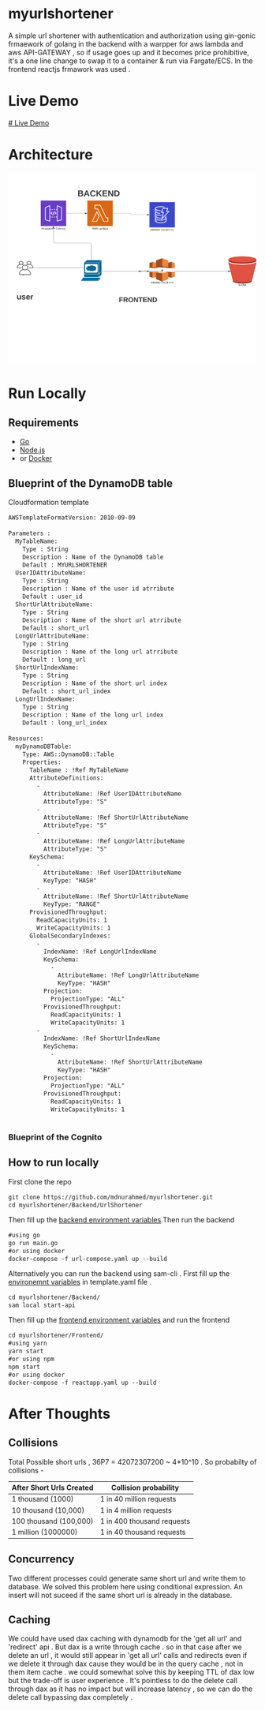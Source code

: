 # myurlshortener
A simple url shortener with authentication and authorization using gin-gonic frmaework of golang in the backend with a warpper for aws lambda and aws API-GATEWAY , so if usage goes up and it becomes price prohibitive, it's a one line change to swap it to a container & run via Fargate/ECS. In the frontend reactjs frmawork was used . 

# Live Demo
[# Live Demo](https://d1nkdlbzuru4c8.cloudfront.net)


# Architecture 
![Image of Architecure](https://github.com/mdnurahmed/myurlshortener/blob/main/architecure.jpeg)

# Run Locally
## Requirements
- [Go](https://golang.org/doc/install)
- [Node.js](https://nodejs.org/en/download/)
- or [Docker](https://docs.docker.com/get-docker/)

## Blueprint of the DynamoDB table 

Cloudformation template 
```
AWSTemplateFormatVersion: 2010-09-09

Parameters : 
  MyTableName:
    Type : String 
    Description : Name of the DynamoDB table
    Default : MYURLSHORTENER
  UserIDAttributeName:
    Type : String 
    Description : Name of the user id atrribute
    Default : user_id
  ShortUrlAttributeName:
    Type : String 
    Description : Name of the short url atrribute
    Default : short_url
  LongUrlAttributeName:
    Type : String 
    Description : Name of the long url atrribute
    Default : long_url
  ShortUrlIndexName:
    Type : String 
    Description : Name of the short url index
    Default : short_url_index
  LongUrlIndexName:
    Type : String 
    Description : Name of the long url index
    Default : long_url_index

Resources:
  myDynamoDBTable: 
    Type: AWS::DynamoDB::Table
    Properties: 
      TableName : !Ref MyTableName
      AttributeDefinitions: 
        - 
          AttributeName: !Ref UserIDAttributeName
          AttributeType: "S"
        - 
          AttributeName: !Ref ShortUrlAttributeName
          AttributeType: "S"
        - 
          AttributeName: !Ref LongUrlAttributeName
          AttributeType: "S"
      KeySchema: 
        - 
          AttributeName: !Ref UserIDAttributeName
          KeyType: "HASH"
        - 
          AttributeName: !Ref ShortUrlAttributeName
          KeyType: "RANGE"
      ProvisionedThroughput: 
        ReadCapacityUnits: 1
        WriteCapacityUnits: 1
      GlobalSecondaryIndexes: 
        - 
          IndexName: !Ref LongUrlIndexName
          KeySchema: 
            - 
              AttributeName: !Ref LongUrlAttributeName
              KeyType: "HASH"
          Projection: 
            ProjectionType: "ALL"
          ProvisionedThroughput: 
            ReadCapacityUnits: 1
            WriteCapacityUnits: 1
        - 
          IndexName: !Ref ShortUrlIndexName
          KeySchema: 
            - 
              AttributeName: !Ref ShortUrlAttributeName
              KeyType: "HASH"
          Projection: 
            ProjectionType: "ALL"
          ProvisionedThroughput: 
            ReadCapacityUnits: 1
            WriteCapacityUnits: 1
      
```
### Blueprint of the Cognito

## How to run locally
First clone the repo  
```
git clone https://github.com/mdnurahmed/myurlshortener.git
cd myurlshortener/Backend/UrlShortener
```
Then fill up the [backend environment variables](https://github.com/mdnurahmed/myurlshortener/blob/main/Backend/UrlShortener/app.env).Then run the backend
```
#using go 
go run main.go
#or using docker 
docker-compose -f url-compose.yaml up --build
```
Alternatively you can run the backend using sam-cli . First fill up the [environemnt variables](https://github.com/mdnurahmed/myurlshortener/blob/main/Backend/template.yaml) in template.yaml file . 
```
cd myurlshortener/Backend/
sam local start-api
```
Then fill up the [frontend environment variables](https://github.com/mdnurahmed/myurlshortener/blob/main/Frontend/.env) and  run the frontend 
```
cd myurlshortener/Frontend/
#using yarn 
yarn start
#or using npm
npm start
#or using docker
docker-compose -f reactapp.yaml up --build
```

# After Thoughts 
## Collisions
Total Possible short urls , 36P7 = 42072307200 ~ 4*10^10 . So probabilty of collisions - 

| After Short Urls Created  | Collision probability      | 
| --------------------------| ---------------------------|
| 1 thousand (1000)         | 1 in 40 million requests   |
| 10 thousand (10,000)      | 1 in 4 million requests    |
| 100 thousand (100,000)    | 1 in 400 thousand requests |
| 1 million (1000000)       | 1 in 40 thousand requests  |
## Concurrency 
Two different processes could generate same short url and write them to database. We solved this problem here using conditional expression. An insert will not suceed if the same short url is already in the database.
## Caching
We could have used dax caching with dynamodb for the 'get all url' and 'redirect' api . But dax is a write through cache . so in that case after we delete an url , it would still appear in 'get all url' calls and redirects even if we delete it through dax cause they would be in the query cache , not in them item cache . we could somewhat solve this by keeping TTL of dax low but the trade-off is user experience . It's pointless to do the delete call through dax as it has no impact but will increase latency , so we can do the delete call bypassing dax completely .  


